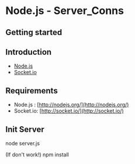 Node.js - Server_Conns
================


Getting started
---------------


Introduction
------------

- [Node.js](http://nodejs.org/)
- [Socket.io](http://socket.io/)


Requirements
------------

- Node.js :  [http://nodejs.org/](http://nodejs.org/)
- Socket.io:  [http://socket.io/](http://socket.io/)


Init Server
------------

node server.js

(If don't work!)
npm install
